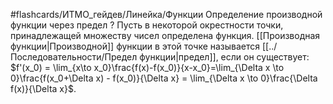 #flashcards/ИТМО_гейдев/Линейка/Функции
Определение производной функции через предел
?
Пусть в некоторой окрестности точки, принадлежащей множеству чисел определена функция. [[Производная функции|Производной]] функции в этой точке называется [[../Последовательности/Предел функции|предел]], если он существует: $f'(x_0) = \lim_{x\to x_0}\frac{f(x)-f(x_0)}{x-x_0}=\lim_{\Delta x \to 0}\frac{f(x_0+\Delta x) - f(x_0)}{\Delta x} = \lim_{\Delta x \to 0}\frac{\Delta f(x)}{\Delta x}$.
